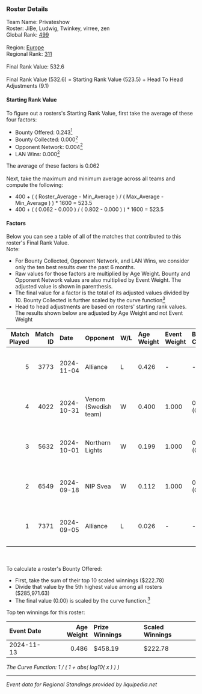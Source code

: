 ### Roster Details<br />
Team Name: Privateshow<br />
Roster: JiBe, Ludwig, Twinkey, virree, zen<br />
Global Rank: [499](../../standings_global_2025_02_28.md)<br />
<br />
Region: [Europe]( ../../standings_europe_2025_02_28.md)<br />
Regional Rank: [311]( ../../standings_europe_2025_02_28.md)<br />
<br />
Final Rank Value:  532.6<br />
<br />
Final Rank Value (532.6) = Starting Rank Value (523.5) + Head To Head Adjustments (9.1)<br />

#### Starting Rank Value<br />
To figure out a rosters's Starting Rank Value, first take the average of these four factors:<br />
- Bounty Offered: 0.243[<sup>1</sup>](#table2)
- Bounty Collected: 0.000[<sup>2</sup>](#table1)
- Opponent Network: 0.004[<sup>2</sup>](#table1)
- LAN Wins: 0.000[<sup>2</sup>](#table1)

The average of these factors is 0.062<br />
<br />
Next, take the maximum and minimum average across all teams and compute the following:<br />
- 400 + ( ( Roster_Average - Min_Average ) / ( Max_Average - Min_Average ) ) * 1600 = 523.5
- 400 + ( ( 0.062 - 0.000 ) / ( 0.802 - 0.000 ) ) * 1600 = 523.5


#### Factors<br />
Below you can see a table of all of the matches that contributed to this roster's Final Rank Value.<br />
Note:<br />

- For Bounty Collected, Opponent Network, and LAN Wins, we consider only the ten best results over the past 6 months.
- Raw values for those factors are multiplied by Age Weight. Bounty and Opponent Network values are also multiplied by Event Weight. The adjusted value is shown in parenthesis.
- The final value for a factor is the total of its adjusted values divided by 10. Bounty Collected is further scaled by the curve function[<sup>3</sup>](#curveFunction)
- Head to head adjustments are based on rosters' starting rank values. The results shown below are adjusted by Age Weight and not Event Weight
<span id="table1"></span><br />


| Match Played | Match ID | Date       | Opponent             | W/L | Age Weight | Event Weight | Bounty Collected | Opponent Network | LAN Wins  | H2H Adj. | Roster                             |
| -: | -: | :- | :- | :- | :- | :- | :- | :- | :- | -: | :- |
|            5 |     3773 | 2024-11-04 | Alliance             | L   | 0.426      | -            | -                | -                | -         |    -0.47 | JiBe, Ludwig, Twinkey, virree, zen |
|            4 |     4022 | 2024-10-31 | Venom (Swedish team) | W   | 0.400      | 1.000        | 0.000 (0.000)    | 0.068 (0.027)    | 0 (0.000) |     6.29 | JiBe, Ludwig, Twinkey, virree, zen |
|            3 |     5632 | 2024-10-01 | Northern Lights      | W   | 0.199      | 1.000        | 0.000 (0.000)    | 0.042 (0.008)    | 0 (0.000) |     2.11 | JiBe, Ludwig, Twinkey, virree, zen |
|            2 |     6549 | 2024-09-18 | NIP Svea             | W   | 0.112      | 1.000        | 0.000 (0.000)    | 0.052 (0.006)    | 0 (0.000) |     1.19 | JiBe, Ludwig, Twinkey, virree, zen |
|            1 |     7371 | 2024-09-05 | Alliance             | L   | 0.026      | -            | -                | -                | -         |    -0.03 | JiBe, Ludwig, Twinkey, virree, zen |

<br />
<span id="table2"></span><br />
To calculate a roster's Bounty Offered:<br />

- First, take the sum of their top 10 scaled winnings ($222.78)
- Divide that value by the 5th highest value among all rosters ($285,971.63)
- The final value (0.00) is scaled by the curve function.[<sup>3</sup>](#curveFunction)

Top ten winnings for this roster:<br />

| Event Date | Age Weight | Prize Winnings | Scaled Winnings |
| :- | -: | :- | :- |
| 2024-11-13 |      0.486 | $458.19        | $222.78         |


<span id="curveFunction"></span>_The Curve Function: 1 / ( 1 + abs( log10( x ) ) )_<br />

---
_Event data for Regional Standings provided by liquipedia.net_<br />
